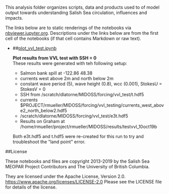 This analysis folder organizes scripts, data and products used to  of model output towards understanding Salish Sea circulation, influences and impacts.

The links below are to static renderings of the notebooks via
[nbviewer.jupyter.org](https://nbviewer.jupyter.org/).
Descriptions under the links below are from the first cell of the notebooks
(if that cell contains Markdown or raw text).

* ##[plot_vvl_test.ipynb](https://nbviewer.jupyter.org/urls/bitbucket.org/midoss/analysis-rachael/raw/default/notebooks/vvl/plot_vvl_test.ipynb)  
    
    **Plot results from VVL test with SSH = 0**  
    These results were generated with teh following setup:  
    - Salmon bank spill at -122.86 48.38  
    - currents west above 2m and north below 2m  
    - constant wave period (5), wave height (0.8), wcc (0.001), StokesU = StokesV = 0  
    - SSH from /scratch/dlatorne/MIDOSS/forcing/vvl_test/t.hdf5  
    - currents $PROJECT/rmueller/MIDOSS/forcing/vvl_testing/currents_west_above2_north_below2.hdf5  
    - /scratch/dlatorne/MIDOSS/forcing/vvl_test/e3t.hdf5  
    - Results on Graham at /home/rmueller/project/rmueller/MIDOSS/results/testvvl_10oct19b   
      
    Both e3t.hdf5 and t.hdf5 were re-created for this run to try and troubleshoot the "land point" error.   


##License

These notebooks and files are copyright 2013-2019
by the Salish Sea MEOPAR Project Contributors
and The University of British Columbia.

They are licensed under the Apache License, Version 2.0.
https://www.apache.org/licenses/LICENSE-2.0
Please see the LICENSE file for details of the license.

